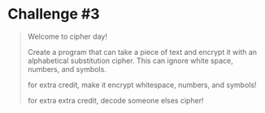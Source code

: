 # Challenge #3

> Welcome to cipher day!
>
> Create a program that can take a piece of text and encrypt it with an alphabetical substitution cipher. This can ignore white space, numbers, and symbols.
>
> for extra credit, make it encrypt whitespace, numbers, and symbols!
>
> for extra extra credit, decode someone elses cipher!
